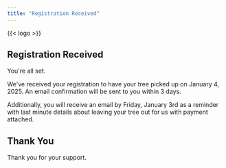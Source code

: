 ```yaml
---
title: "Registration Received"
---
```


{{< logo >}}

## Registration Received

You're all set.

We've received your registration to have your tree picked up on January 4, 2025.
An email confirmation will be sent to you within 3 days.

Additionally, you will receive an email by Friday, January 3rd as a reminder
with last minute details about leaving your tree out for us with payment
attached.

## Thank You

Thank you for your support.

